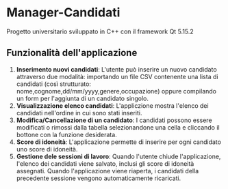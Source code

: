 # Manager-Candidati
Progetto universitario sviluppato in C++ con il framework Qt 5.15.2

## Funzionalità dell'applicazione
1. **Inserimento nuovi candidati**: L'utente può inserire un nuovo candidato attraverso due modalità:
  importando un file CSV contenente una lista di candidati (così strutturato: nome,cognome,dd/mm/yyyy,genere,occupazione)
  oppure compilando un form per l'aggiunta di un candidato singolo.
2. **Visualizzazione elenco candidati**: L'appliczione mostra l'elenco dei candidati nell'ordine in cui sono stati inseriti.
3. **Modifica/Cancellazione di un candidato**: I candidati possono essere modificati o rimossi dalla tabella selezionandone una cella
  e cliccando il bottone con la funzione desiderata.
4. **Score di idoneità**: L'applicazione permette di inserire per ogni candidato uno score di idoneità.
5. **Gestione dele sessioni di lavoro**: Quando l'utente chiude l'applicazione, l'elenco dei candidati viene salvato,
  inclusi gli score di idoneità assegnati. Quando l'applicazione viene riaperta, i candidati della precedente sessione vengono automaticamente ricaricati.
